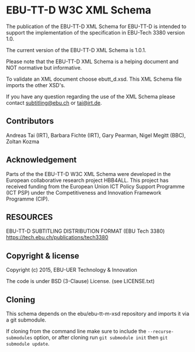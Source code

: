 # EBU-TT-D W3C XML Schema

The publication of the EBU-TT-D XML Schema for EBU-TT-D is intended to support the implementation of the specification in EBU-Tech 3380 version 1.0.

The current version of the EBU-TT-D XML Schema is 1.0.1.

Please note that the EBU-TT-D XML Schema is a helping document and NOT normative but informative.

To validate an XML document choose ebutt_d.xsd. This XML Schema file imports the other XSD's.

If you have any question regarding the use of the XML Schema please contact subtitling@ebu.ch or tai@irt.de.

## Contributors
Andreas Tai (IRT), Barbara Fichte (IRT), Gary Pearman, Nigel Megitt (BBC), Zoltan Kozma

## Acknowledgement
Parts of the the EBU-TT-D W3C XML Schema were developed in the European collaborative research project HBB4ALL. This project has received funding from the European Union ICT Policy Support Programme (ICT PSP) under the Competitiveness and Innovation Framework Programme (CIP).

## RESOURCES     
EBU-TT-D SUBTITLING DISTRIBUTION FORMAT (EBU Tech 3380) https://tech.ebu.ch/publications/tech3380

## Copyright & license

Copyright (c) 2015, EBU-UER Technology & Innovation

The code is under BSD (3-Clause) License. (see LICENSE.txt)

## Cloning

This schema depends on the ebu/ebu-tt-m-xsd repository and imports it via a git submodule.

If cloning from the command line make sure to include the `--recurse-submodules` option,
or after cloning run `git submodule init` then `git submodule update`.
